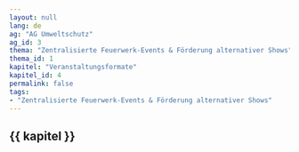 ```yaml
---
layout: null
lang: de
ag: "AG Umweltschutz"
ag_id: 3
thema: "Zentralisierte Feuerwerk-Events & Förderung alternativer Shows"
thema_id: 1
kapitel: "Veranstaltungsformate"
kapitel_id: 4
permalink: false
tags:
- "Zentralisierte Feuerwerk-Events & Förderung alternativer Shows"
---
```


## {{ kapitel }}
